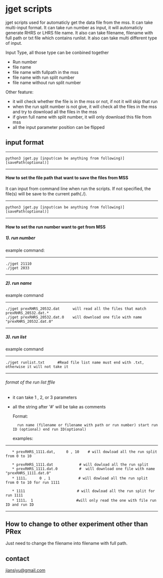 # jget scripts

 jget scripts used for automaticly get the data file from the mss. It can take multi-input format. It can take run number as input, it will automaticly generate RHRS or LHRS file name. It also can take filename, filename with full path or txt file which contains runlist. It also can take multi different type of input. 

Input Type, all those type can be conbined together


* Run number
* file name 
* file name with fullpath in the mss
* file name with run split number 
* file name without run split number

Other feature:

* it will check whether the file is in the mss or not, if not it will skip that run
* when the run split number is not give, it will check all the files in the mss and try to download all the files in the mss
* if given full name with split number, it will only download this file from mss
* all the input parameter position can be flipped


## input format

---
	python3 jget.py [input(can be anything from following)] [savePath(optional)]
---


#### How to set the file path that want to save the files from MSS

It can input from command line when run the scripts. If not specified, the file(s) will be save to the current path(./).

---
	python3 jget.py [input(can be anything from following)] [savePath(optional)]
---

#### How to set the run number want to get from MSS

##### 1). run number 

example command:

---
    ./jget 21110
    ./jget 2033
---

##### 2). run name 

example command

---
    ./jget prexRHRS_20532.dat      will read all the files that match prexRHRS_20532.dat.*
    ./jget prexRHRS_20532.dat.0    will download one file with name "prexRHRS_20532.dat.0"
---

##### 3). run list
example command

---
    ./jget runlist.txt      #Read file list name must end with .txt, otherwise it will not take it
---

###### format of the run list ffile 
* it can take 1 , 2, or 3 parameters
* all the string after '#' will be take as comments 
  
  Format: 

        run name (filename or filename with path or run number) start run ID (optional) end run ID(optional)
  examples:
---
       * prexRHRS_1111.dat,     0 , 10    # will dowload all the run split from 0 to 10
        
       * prexRHRS_1111.dat            # will dowload all the run split
       * prexRHRS_1111.dat.0          #  will download one file with name "prexRHRS_1111.dat.0"
       * 1111，     0 , 1             # will dowload all the run split from 0 to 10 for run 1111
    
       * 1111                        # will dowload all the run split for run 1111
       * 1111， 1                    #will only read the one with file run ID and run ID 
       
---

## How to change to other experiment other than PRex

Just need to change the filename into filename with full path.

## contact 
jiansiyu@gmail.com
